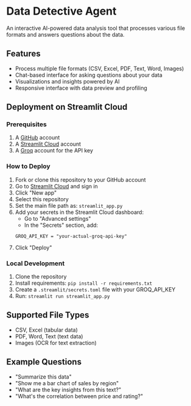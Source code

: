 # Data Detective Agent

An interactive AI-powered data analysis tool that processes various file formats and answers questions about the data.

## Features

- Process multiple file formats (CSV, Excel, PDF, Text, Word, Images)
- Chat-based interface for asking questions about your data
- Visualizations and insights powered by AI
- Responsive interface with data preview and profiling

## Deployment on Streamlit Cloud

### Prerequisites
1. A [GitHub](https://github.com) account
2. A [Streamlit Cloud](https://share.streamlit.io) account
3. A [Groq](https://console.groq.com) account for the API key

### How to Deploy

1. Fork or clone this repository to your GitHub account
2. Go to [Streamlit Cloud](https://share.streamlit.io) and sign in
3. Click "New app"
4. Select this repository
5. Set the main file path as: `streamlit_app.py`
6. Add your secrets in the Streamlit Cloud dashboard:
   - Go to "Advanced settings"
   - In the "Secrets" section, add:
   ```
   GROQ_API_KEY = "your-actual-groq-api-key"
   ```
7. Click "Deploy"

### Local Development

1. Clone the repository
2. Install requirements: `pip install -r requirements.txt`
3. Create a `.streamlit/secrets.toml` file with your GROQ_API_KEY
4. Run: `streamlit run streamlit_app.py`

## Supported File Types

- CSV, Excel (tabular data)
- PDF, Word, Text (text data)
- Images (OCR for text extraction)

## Example Questions

- "Summarize this data"
- "Show me a bar chart of sales by region"
- "What are the key insights from this text?"
- "What's the correlation between price and rating?"

